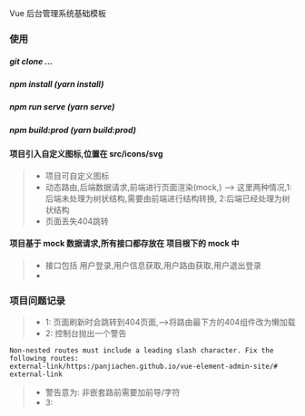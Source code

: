 Vue 后台管理系统基础模板
### 使用
##### git clone ...
##### npm install (yarn install)
##### npm run serve (yarn serve)
##### npm build:prod (yarn build:prod)


#### 项目引入自定义图标,位置在 src/icons/svg
> * 项目可自定义图标
> * 动态路由,后端数据请求,前端进行页面渲染(mock,) --> 这里两种情况,1:后端未处理为树状结构,需要由前端进行结构转换, 2:后端已经处理为树状结构
> * 页面丢失404跳转

#### 项目基于 mock 数据请求,所有接口都存放在 项目根下的 mock 中

> * 接口包括 用户登录,用户信息获取,用户路由获取,用户退出登录
> *

### 项目问题记录

> * 1: 页面刷新时会跳转到404页面,-->将路由最下方的404组件改为懒加载
> * 2: 控制台抛出一个警告

``` 
Non-nested routes must include a leading slash character. Fix the following routes: 
external-link/https:/panjiachen.github.io/vue-element-admin-site/#
external-link 
```

> * 警告意为: 非嵌套路前需要加前导/字符
> * 3: 
